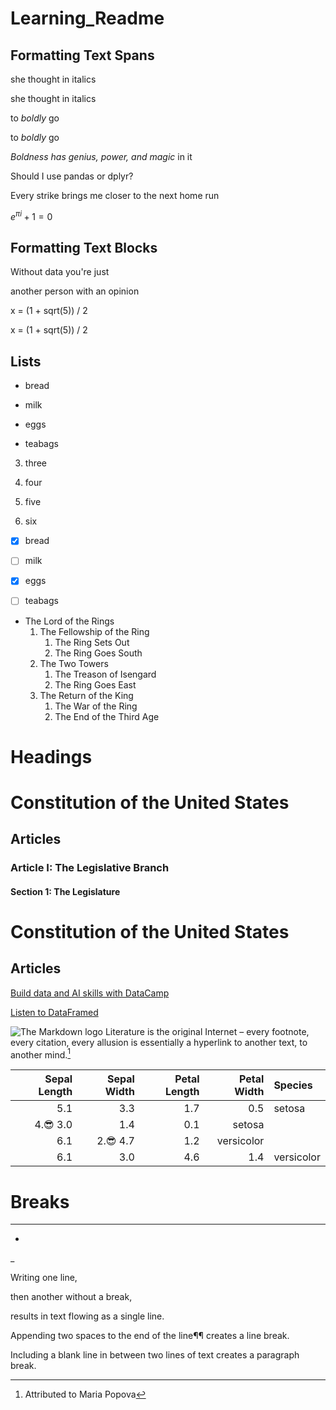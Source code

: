 # Learning_Readme
## Formatting Text Spans

she thought in italics

she thought in italics

to *boldly* go

to _boldly_ go

*Boldness has *genius, power, and magic** in it

Should I use pandas or dplyr?

Every strike brings me closer to the next home run

$e^{\pi i} + 1 = 0$

## Formatting Text Blocks

Without data you're just


another person with an opinion


x = (1 + sqrt(5)) / 2



x = (1 + sqrt(5)) / 2


## Lists
- bread

- milk

- eggs

- teabags


3. three

1. four

1. five

1. six


- [x] bread

- [ ] milk

- [x] eggs

- [ ] teabags

* The Lord of the Rings
  1. The Fellowship of the Ring
     1. The Ring Sets Out
     1. The Ring Goes South
  1. The Two Towers
     1. The Treason of Isengard
     1. The Ring Goes East
  1. The Return of the King
     1. The War of the Ring
     1. The End of the Third Age

# Headings

# Constitution of the United States

## Articles

### Article I: The Legislative Branch

#### Section 1: The Legislature

Constitution of the United States
=================================

Articles
--------

[Build data and AI skills with DataCamp](https://www.datacamp.com)

[Listen to DataFramed][1]

[1]: https://www.datacamp.com/podcast

![The Markdown logo](Markdown-mark.png)
Literature is the original Internet – every footnote, every citation, every allusion is essentially a hyperlink to another text, to another mind.[^1]

[^1]: Attributed to Maria Popova


| Sepal Length| Sepal Width| Petal Length| Petal Width|      Species |
|-----------------:|----------------:|-----------------:|---------------:|:---------------|
|                 5.1|                3.3|                  1.7|              0.5|        setosa |
|                4.😎                3.0|                  1.4|              0.1|        setosa |
|                 6.1|                2.😎                 4.7|               1.2|   versicolor |
|                 6.1|                3.0|                 4.6|               1.4|  versicolor |


# Breaks
---

*

_

Writing one line,

then another without a break,

results in text flowing as a single line.

Appending two spaces to the end of the line¶¶
creates a line break.

Including a blank line in between two lines of text
creates a paragraph break.

